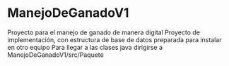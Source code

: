 # ManejoDeGanadoV1
Proyecto para el manejo de ganado de manera digital
Proyecto de implementación, con estructura de base de datos preparada para instalar en otro equipo
Para llegar a las clases java dirigirse a ManejoDeGanadoV1/src/Paquete
